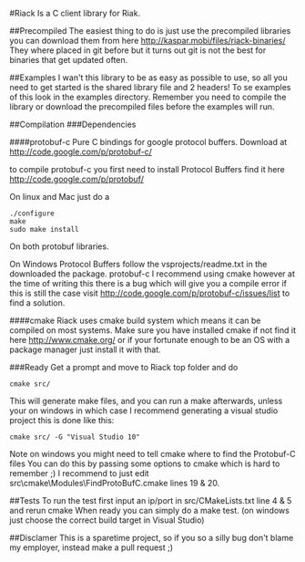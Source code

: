 #Riack
Is a C client library for Riak.

##Precompiled
The easiest thing to do is just use the precompiled libraries you can download them from here http://kaspar.mobi/files/riack-binaries/
They where placed in git before but it turns out git is not the best for binaries that get updated often.

##Examples
I wan't this library to be as easy as possible to use, so all you need to get started is the shared library file and 2 headers!
To se examples of this look in the examples directory.
Remember you need to compile the library or download the precompiled files before the examples will run.

##Compilation
###Dependencies

####protobuf-c
Pure C bindings for google protocol buffers.
Download at http://code.google.com/p/protobuf-c/

to compile protobuf-c you first need to install Protocol Buffers find it here
http://code.google.com/p/protobuf/

On linux and Mac just do a 
```
./configure
make
sudo make install
```
On both protobuf libraries.

On Windows
Protocol Buffers follow the vsprojects/readme.txt in the downloaded the package.
protobuf-c I recommend using cmake however at the time of writing this there is a bug
which will give you a compile error if this is still the case visit 
http://code.google.com/p/protobuf-c/issues/list to find a solution.

####cmake
Riack uses cmake build system which means it can be compiled on most systems.
Make sure you have installed cmake if not find it here http://www.cmake.org/ or
if your fortunate enough to be an OS with a package manager just install it with that.

###Ready
Get a prompt and move to Riack top folder and do
```
cmake src/
```
This will generate make files, and you can run a make afterwards, unless your on windows
in which case I recommend generating a visual studio project this is done like this:

```
cmake src/ -G "Visual Studio 10"
```
Note on windows you might need to tell cmake where to find the Protobuf-C files
You can do this by passing some options to cmake which is hard to remember ;) I recommend 
to just edit src\cmake\Modules\FindProtoBufC.cmake lines 19 & 20.

##Tests
To run the test first input an ip/port in src/CMakeLists.txt line 4 & 5 and rerun cmake
When ready you can simply do a make test.
(on windows just choose the correct build target in Visual Studio)

##Disclamer
This is a sparetime project, so if you so a silly bug don't blame my employer, instead 
make a pull request ;)
